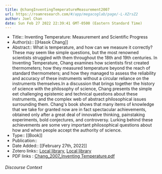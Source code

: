 ```yaml
---
title: @changInventingTemperatureMeasurement2007
url: https://roamresearch.com/#/app/megacoglab/page/-L-XZrsZ2
author: Joel Chan
date: Sun Feb 27 2022 22:39:41 GMT-0500 (Eastern Standard Time)
---
```


- Title:: Inventing Temperature: Measurement and Scientific Progress
- Author(s):: [[Hasok Chang]]
- Abstract:: What is temperature, and how can we measure it correctly? These may seem like simple questions, but the most renowned scientists struggled with them throughout the 18th and 19th centuries. In Inventing Temperature, Chang examines how scientists first created thermometers; how they measured temperature beyond the reach of standard thermometers; and how they managed to assess the reliability and accuracy of these instruments without a circular reliance on the instruments themselves.In a discussion that brings together the history of science with the philosophy of science, Chang presents the simple eet challenging epistemic and technical questions about these instruments, and the complex web of abstract philosophical issues surrounding them. Chang's book shows that many items of knowledge that we take for granted now are in fact spectacular achievements, obtained only after a great deal of innovative thinking, painstaking experiments, bold conjectures, and controversy. Lurking behind these achievements are some very important philosophical questions about how and when people accept the authority of science.
- Type:: [[Book]]
- Publication::
- Date Added:: [[February 27th, 2022]]
- Zotero links:: [Local library](zotero://select/groups/2451508/items/NW6MVCDI), [Local library](https://www.zotero.org/groups/2451508/items/NW6MVCDI)
- PDF links : [Chang_2007_Inventing Temperature.pdf](zotero://open-pdf/groups/2451508/items/WJF4439B)

###### Discourse Context


